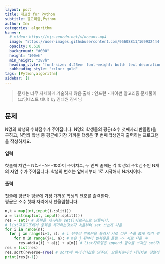 ```yaml
---
layout: post
title: 대표값 for Python
subtitle: 알고리즘,Python
author: Ino
categories: algorithm
banner:
  # video: https://vjs.zencdn.net/v/oceans.mp4
  image: "https://user-images.githubusercontent.com/95608811/169932444-32124c9a-4013-4864-acf7-59a3db654886.png"
  opacity: 0.618
  background: "#000"
  height: "100vh"
  min_height: "38vh"
  heading_style: "font-size: 4.25em; font-weight: bold; text-decoration: underline"
  subheading_style: "color: gold"
tags: [Python,algorithm]
sidebar: []
---   
```


> 문제는 너무 자세하게 기술하지 않음
> 출처 : 인프런 - 파이썬 알고리즘 문제풀이 (코딩테스트 대비) by 김태원 강사님 

## 문제
N명의 학생의 수학점수가 주어집니다. N명의 학생들의 평균(소수 첫째자리 반올림)을 구하고,     N명의 학생 중 평균에 가장 가까운 학생은 몇 번째 학생인지 출력하는 프로그램을 작성하세요.

#### 입력
첫줄에 자연수 N(5<=N<=100)이 주어지고, 두 번째 줄에는 각 학생의 수학점수인 N개의 자연 수가 주어집니다.    학생의 번호는 앞에서부터 1로 시작해서 N까지이다.

#### 출력
첫줄에 평균과 평균에 가장 가까운 학생의 번호를 출력한다.    
평균은 소수 첫째 자리에서 반올림합니다.

```Python
n,k = map(int,input().split())
a = list(map(int, input().split()))
res = set() # 중복을 제거하는 set()자료구조로 만들어서, 
# list자료구조에서 중복을 제거하는것보다 처음부터 set 쓰는게 나음
for i in range(n):
  for j in range(i+1, n): # i 뒤부터 반복문을 돌려서 서로 다른 수를 뽑게 하기 위해 설정
    for m in range(j+1, n): # m은 j 뒤부터 반복문을 돌림 -> 서로 다른 수
      res.add(a[i] + a[j] + a[m]) # list자료형은 append 함수를 쓰지만 set자료형은 add함수를 씀
res = list(res)
res.sort(reverse=True) # sort에 파라미터값을 안주면, 오름차순이라 내림차순 정렬하기위헤 reverse 인자를줌
print(res[k-1])

```
